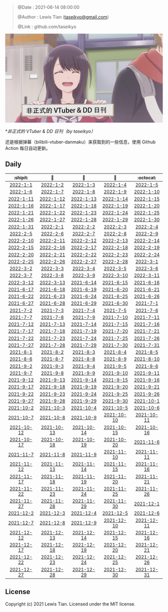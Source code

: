 > @Date    : 2021-06-14 08:00:00
>
> @Author  : Lewis Tian (taseikyo@gmail.com)
>
> @Link    : github.com/taseikyo

![](../images/daily.jpg)

\**非正式的 VTuber & DD 日刊（by taseikyo）*

还是根据弹幕（bilibili-vtuber-danmaku）来获取到的一些信息，使用 Github Action 每日自动更新。

## Daily

|            :shipit:            |        :jack_o_lantern:        |             :beer:             |           :fish_cake:          |            :octocat:           |
|:------------------------------:|:------------------------------:|:------------------------------:|:------------------------------:|:------------------------------:|
| [2022-1-1](docs/2022-1-1.md) | [2022-1-2](docs/2022-1-2.md) | [2022-1-3](docs/2022-1-3.md) | [2022-1-4](docs/2022-1-4.md) | [2022-1-5](docs/2022-1-5.md) |
| [2022-1-6](docs/2022-1-6.md) | [2022-1-7](docs/2022-1-7.md) | [2022-1-8](docs/2022-1-8.md) | [2022-1-9](docs/2022-1-9.md) | [2022-1-10](docs/2022-1-10.md) |
| [2022-1-11](docs/2022-1-11.md) | [2022-1-12](docs/2022-1-12.md) | [2022-1-13](docs/2022-1-13.md) | [2022-1-14](docs/2022-1-14.md) | [2022-1-15](docs/2022-1-15.md) |
| [2022-1-16](docs/2022-1-16.md) | [2022-1-17](docs/2022-1-17.md) | [2022-1-18](docs/2022-1-18.md) | [2022-1-19](docs/2022-1-19.md) | [2022-1-20](docs/2022-1-20.md) |
| [2022-1-21](docs/2022-1-21.md) | [2022-1-22](docs/2022-1-22.md) | [2022-1-23](docs/2022-1-23.md) | [2022-1-24](docs/2022-1-24.md) | [2022-1-25](docs/2022-1-25.md) |
| [2022-1-26](docs/2022-1-26.md) | [2022-1-27](docs/2022-1-27.md) | [2022-1-28](docs/2022-1-28.md) | [2022-1-29](docs/2022-1-29.md) | [2022-1-30](docs/2022-1-30.md) |
| [2022-1-31](docs/2022-1-31.md) | [2022-2-1](docs/2022-2-1.md) | [2022-2-2](docs/2022-2-2.md) | [2022-2-3](docs/2022-2-3.md) | [2022-2-4](docs/2022-2-4.md) |
| [2022-2-5](docs/2022-2-5.md) | [2022-2-6](docs/2022-2-6.md) | [2022-2-7](docs/2022-2-7.md) | [2022-2-8](docs/2022-2-8.md) | [2022-2-9](docs/2022-2-9.md) |
| [2022-2-10](docs/2022-2-10.md) | [2022-2-11](docs/2022-2-11.md) | [2022-2-12](docs/2022-2-12.md) | [2022-2-13](docs/2022-2-13.md) | [2022-2-14](docs/2022-2-14.md) |
| [2022-2-15](docs/2022-2-15.md) | [2022-2-16](docs/2022-2-16.md) | [2022-2-17](docs/2022-2-17.md) | [2022-2-18](docs/2022-2-18.md) | [2022-2-19](docs/2022-2-19.md) |
| [2022-2-20](docs/2022-2-20.md) | [2022-2-21](docs/2022-2-21.md) | [2022-2-22](docs/2022-2-22.md) | [2022-2-23](docs/2022-2-23.md) | [2022-2-24](docs/2022-2-24.md) |
| [2022-2-25](docs/2022-2-25.md) | [2022-2-26](docs/2022-2-26.md) | [2022-2-27](docs/2022-2-27.md) | [2022-2-28](docs/2022-2-28.md) | [2022-3-1](docs/2022-3-1.md) |
| [2022-3-2](docs/2022-3-2.md) | [2022-3-3](docs/2022-3-3.md) | [2022-3-4](docs/2022-3-4.md) | [2022-3-5](docs/2022-3-5.md) | [2022-3-6](docs/2022-3-6.md) |
| [2022-3-7](docs/2022-3-7.md) | [2022-3-8](docs/2022-3-8.md) | [2022-3-9](docs/2022-3-9.md) | [2022-3-10](docs/2022-3-10.md) | [2022-3-11](docs/2022-3-11.md) |
| [2022-3-12](docs/2022-3-12.md) | [2022-3-13](docs/2022-3-13.md) | [2021-6-14](docs/2021-6-14.md) | [2021-6-15](docs/2021-6-15.md) | [2021-6-16](docs/2021-6-16.md) |
| [2021-6-17](docs/2021-6-17.md) | [2021-6-18](docs/2021-6-18.md) | [2021-6-19](docs/2021-6-19.md) | [2021-6-20](docs/2021-6-20.md) | [2021-6-21](docs/2021-6-21.md) |
| [2021-6-22](docs/2021-6-22.md) | [2021-6-23](docs/2021-6-23.md) | [2021-6-24](docs/2021-6-24.md) | [2021-6-25](docs/2021-6-25.md) | [2021-6-26](docs/2021-6-26.md) |
| [2021-6-27](docs/2021-6-27.md) | [2021-6-28](docs/2021-6-28.md) | [2021-6-29](docs/2021-6-29.md) | [2021-6-30](docs/2021-6-30.md) | [2021-7-1](docs/2021-7-1.md) |
| [2021-7-2](docs/2021-7-2.md) | [2021-7-3](docs/2021-7-3.md) | [2021-7-4](docs/2021-7-4.md) | [2021-7-5](docs/2021-7-5.md) | [2021-7-6](docs/2021-7-6.md) |
| [2021-7-7](docs/2021-7-7.md) | [2021-7-8](docs/2021-7-8.md) | [2021-7-9](docs/2021-7-9.md) | [2021-7-10](docs/2021-7-10.md) | [2021-7-11](docs/2021-7-11.md) |
| [2021-7-12](docs/2021-7-12.md) | [2021-7-13](docs/2021-7-13.md) | [2021-7-14](docs/2021-7-14.md) | [2021-7-15](docs/2021-7-15.md) | [2021-7-16](docs/2021-7-16.md) |
| [2021-7-17](docs/2021-7-17.md) | [2021-7-18](docs/2021-7-18.md) | [2021-7-19](docs/2021-7-19.md) | [2021-7-20](docs/2021-7-20.md) | [2021-7-21](docs/2021-7-21.md) |
| [2021-7-22](docs/2021-7-22.md) | [2021-7-23](docs/2021-7-23.md) | [2021-7-24](docs/2021-7-24.md) | [2021-7-25](docs/2021-7-25.md) | [2021-7-26](docs/2021-7-26.md) |
| [2021-7-27](docs/2021-7-27.md) | [2021-7-28](docs/2021-7-28.md) | [2021-7-29](docs/2021-7-29.md) | [2021-7-30](docs/2021-7-30.md) | [2021-7-31](docs/2021-7-31.md) |
| [2021-8-1](docs/2021-8-1.md) | [2021-8-2](docs/2021-8-2.md) | [2021-8-3](docs/2021-8-3.md) | [2021-8-4](docs/2021-8-4.md) | [2021-8-5](docs/2021-8-5.md) |
| [2021-8-6](docs/2021-8-6.md) | [2021-8-7](docs/2021-8-7.md) | [2021-8-8](docs/2021-8-8.md) | [2021-8-9](docs/2021-8-9.md) | [2021-8-10](docs/2021-8-10.md) |
| [2021-9-2](docs/2021-9-2.md) | [2021-9-3](docs/2021-9-3.md) | [2021-9-4](docs/2021-9-4.md) | [2021-9-5](docs/2021-9-5.md) | [2021-9-6](docs/2021-9-6.md) |
| [2021-9-7](docs/2021-9-7.md) | [2021-9-8](docs/2021-9-8.md) | [2021-9-9](docs/2021-9-9.md) | [2021-9-10](docs/2021-9-10.md) | [2021-9-11](docs/2021-9-11.md) |
| [2021-9-12](docs/2021-9-12.md) | [2021-9-13](docs/2021-9-13.md) | [2021-9-14](docs/2021-9-14.md) | [2021-9-15](docs/2021-9-15.md) | [2021-9-16](docs/2021-9-16.md) |
| [2021-9-17](docs/2021-9-17.md) | [2021-9-18](docs/2021-9-18.md) | [2021-9-19](docs/2021-9-19.md) | [2021-9-20](docs/2021-9-20.md) | [2021-9-21](docs/2021-9-21.md) |
| [2021-9-22](docs/2021-9-22.md) | [2021-9-23](docs/2021-9-23.md) | [2021-9-24](docs/2021-9-24.md) | [2021-9-25](docs/2021-9-25.md) | [2021-9-26](docs/2021-9-26.md) |
| [2021-9-27](docs/2021-9-27.md) | [2021-9-28](docs/2021-9-28.md) | [2021-9-29](docs/2021-9-29.md) | [2021-9-30](docs/2021-9-30.md) | [2021-10-1](docs/2021-10-1.md) |
| [2021-10-2](docs/2021-10-2.md) | [2021-10-3](docs/2021-10-3.md) | [2021-10-4](docs/2021-10-4.md) | [2021-10-5](docs/2021-10-5.md) | [2021-10-6](docs/2021-10-6.md) |
| [2021-10-7](docs/2021-10-7.md) | [2021-10-8](docs/2021-10-8.md) | [2021-10-9](docs/2021-10-9.md) | [2021-10-10](docs/2021-10-10.md) | [2021-10-11](docs/2021-10-11.md) |
| [2021-10-12](docs/2021-10-12.md) | [2021-10-13](docs/2021-10-13.md) | [2021-10-14](docs/2021-10-14.md) | [2021-10-15](docs/2021-10-15.md) | [2021-10-16](docs/2021-10-16.md) |
| [2021-10-17](docs/2021-10-17.md) | [2021-10-18](docs/2021-10-18.md) | [2021-10-19](docs/2021-10-19.md) | [2021-10-20](docs/2021-10-20.md) | [2021-11-6](docs/2021-11-6.md) |
| [2021-11-7](docs/2021-11-7.md) | [2021-11-8](docs/2021-11-8.md) | [2021-11-9](docs/2021-11-9.md) | [2021-11-10](docs/2021-11-10.md) | [2021-11-11](docs/2021-11-11.md) |
| [2021-11-12](docs/2021-11-12.md) | [2021-11-13](docs/2021-11-13.md) | [2021-11-14](docs/2021-11-14.md) | [2021-11-15](docs/2021-11-15.md) | [2021-11-16](docs/2021-11-16.md) |
| [2021-11-17](docs/2021-11-17.md) | [2021-11-18](docs/2021-11-18.md) | [2021-11-19](docs/2021-11-19.md) | [2021-11-20](docs/2021-11-20.md) | [2021-11-21](docs/2021-11-21.md) |
| [2021-11-22](docs/2021-11-22.md) | [2021-11-23](docs/2021-11-23.md) | [2021-11-24](docs/2021-11-24.md) | [2021-11-25](docs/2021-11-25.md) | [2021-11-26](docs/2021-11-26.md) |
| [2021-11-27](docs/2021-11-27.md) | [2021-11-28](docs/2021-11-28.md) | [2021-11-29](docs/2021-11-29.md) | [2021-11-30](docs/2021-11-30.md) | [2021-12-1](docs/2021-12-1.md) |
| [2021-12-2](docs/2021-12-2.md) | [2021-12-3](docs/2021-12-3.md) | [2021-12-4](docs/2021-12-4.md) | [2021-12-5](docs/2021-12-5.md) | [2021-12-6](docs/2021-12-6.md) |
| [2021-12-7](docs/2021-12-7.md) | [2021-12-8](docs/2021-12-8.md) | [2021-12-9](docs/2021-12-9.md) | [2021-12-10](docs/2021-12-10.md) | [2021-12-11](docs/2021-12-11.md) |
| [2021-12-12](docs/2021-12-12.md) | [2021-12-13](docs/2021-12-13.md) | [2021-12-14](docs/2021-12-14.md) | [2021-12-15](docs/2021-12-15.md) | [2021-12-16](docs/2021-12-16.md) |
| [2021-12-17](docs/2021-12-17.md) | [2021-12-18](docs/2021-12-18.md) | [2021-12-19](docs/2021-12-19.md) | [2021-12-20](docs/2021-12-20.md) | [2021-12-21](docs/2021-12-21.md) |
| [2021-12-22](docs/2021-12-22.md) | [2021-12-23](docs/2021-12-23.md) | [2021-12-24](docs/2021-12-24.md) | [2021-12-25](docs/2021-12-25.md) | [2021-12-26](docs/2021-12-26.md) |
| [2021-12-27](docs/2021-12-27.md) | [2021-12-28](docs/2021-12-28.md) | [2021-12-29](docs/2021-12-29.md) | [2021-12-30](docs/2021-12-30.md) | [2021-12-31](docs/2021-12-31.md) |

## License

Copyright (c) 2021 Lewis Tian. Licensed under the MIT license.
